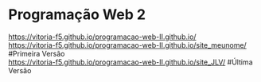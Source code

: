 # Programação Web 2
https://vitoria-f5.github.io/programacao-web-II.github.io/
<br>
https://vitoria-f5.github.io/programacao-web-II.github.io/site_meunome/ #Primeira Versão
<br>
https://vitoria-f5.github.io/programacao-web-II.github.io/site_JLV/ #Última Versão
